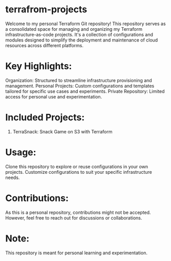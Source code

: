 # terrafrom-projects
Welcome to my personal Terraform Git repository! This repository serves as a consolidated space for managing and organizing my Terraform infrastructure-as-code projects. It's a collection of configurations and modules designed to simplify the deployment and maintenance of cloud resources across different platforms.

# Key Highlights:

Organization: Structured to streamline infrastructure provisioning and management.
Personal Projects: Custom configurations and templates tailored for specific use cases and experiments.
Private Repository: Limited access for personal use and experimentation.

# Included Projects:

1. TerraSnack: Snack Game on S3 with Terraform
   
# Usage:

Clone this repository to explore or reuse configurations in your own projects.
Customize configurations to suit your specific infrastructure needs.

# Contributions:

As this is a personal repository, contributions might not be accepted. However, feel free to reach out for discussions or collaborations.

# Note:

This repository is meant for personal learning and experimentation.
